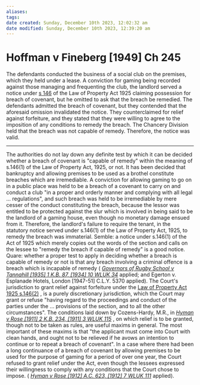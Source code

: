 ```yaml
---
aliases: 
tags: 
date created: Sunday, December 10th 2023, 12:02:32 am
date modified: Sunday, December 10th 2023, 12:39:20 am
---
```


# Hoffman v Fineberg [1949] Ch 245

The defendants conducted the business of a social club on the premises, which they held under a lease. A conviction for gaming being recorded against those managing and frequenting the club, the landlord served a notice under [s 146](https://www.lexisnexis.com/uk/legal/search/enhRunRemoteLink.do?linkInfo=F%23GB%23UK_LEG%23num%251925_20a_SECT_146%25&A=0.104381080431315&backKey=20_T485437777&service=citation&ersKey=23_T485437767&langcountry=GB) of the Law of Property Act 1925 claiming possession for breach of covenant, but he omitted to ask that the breach be remedied. The defendants admitted the breach of covenant, but they contended that the aforesaid omission invalidated the notice. They counterclaimed for relief against forfeiture, and they stated that they were willing to agree to the imposition of any conditions to remedy the breach. The Chancery Division held that the breach was not capable of remedy. Therefore, the notice was valid.

---

The authorities do not lay down any definite test by which it can be decided whether a breach of covenant is "capable of remedy" within the meaning of s.146(1) of the Law of Property Act, 1925, or not. It has been decided that bankruptcy and allowing premises to be used as a brothel constitute breaches which are irremediable. A conviction for allowing gaming to go on in a public place was held to be a breach of a covenant to carry on and conduct a club "in a proper and orderly manner and complying with all legal … regulations", and such breach was held to be irremediable by mere cesser of the conduct constituting the breach, because the lessor was entitled to be protected against the slur which is involved in being said to be the landlord of a gaming house, even though no monetary damage ensued from it. Therefore, the landlord's failure to require the tenant, in the statutory notice served under s.146(1) of the Law of Property Act, 1925, to remedy the breach was immaterial. Semble: a notice under s.146(1) of the Act of 1925 which merely copies out the words of the section and calls on the lessee to "remedy the breach if capable of remedy" is a good notice. Quare: whether a proper test to apply in deciding whether a breach is capable of remedy or not is that any breach involving a criminal offence is a breach which is incapable of remedy ( _[Governors of Rugby School v Tannahill [1935] 1 K.B. 87, [1934] 10 WLUK 34](https://uk.westlaw.com/Document/IB2FD67A1E42711DA8FC2A0F0355337E9/View/FullText.html?originationContext=document&transitionType=DocumentItem&ppcid=fe24235e8c54409aa29e8873d558570b&contextData=(sc.Search))_ applied; and Egerton v. Esplanade Hotels, London [1947-51] C.L.Y. 5370 applied). The Court's jurisdiction to grant relief against forfeiture under the [Law of Property Act 1925 s.146(2)](https://uk.westlaw.com/Document/I3970E850E44811DA8D70A0E70A78ED65/View/FullText.html?originationContext=document&transitionType=DocumentItem&ppcid=fe24235e8c54409aa29e8873d558570b&contextData=(sc.Search)) , is a purely discretionary jurisdiction, which the Court may grant or refuse "having regard to the proceedings and conduct of the parties under the … provisions of the section, and to all the other circumstances". The conditions laid down by Cozens-Hardy, M.R., in _[Hyman v Rose [1911] 2 K.B. 234, [1911] 3 WLUK 115](https://uk.westlaw.com/Document/IC5ABA970E42711DA8FC2A0F0355337E9/View/FullText.html?originationContext=document&transitionType=DocumentItem&ppcid=fe24235e8c54409aa29e8873d558570b&contextData=(sc.Search))_ , on which relief is to be granted, though not to be taken as rules, are useful maxims in general. The most important of these maxims is that "the applicant must come into Court with clean hands, and ought not to be relieved if he avows an intention to continue or to repeat a breach of covenant". In a case where there had been a long continuance of a breach of covenant by allowing premises to be used for the purpose of gaming for a period of over one year, the Court refused to grant relief under the Act, even though the lessees expressed their willingness to comply with any conditions that the Court chose to impose. ( _[Hyman v Rose [1912] A.C. 623, [1912] 7 WLUK 111](https://uk.westlaw.com/Document/IC5ABD080E42711DA8FC2A0F0355337E9/View/FullText.html?originationContext=document&transitionType=DocumentItem&ppcid=fe24235e8c54409aa29e8873d558570b&contextData=(sc.Search))_ applied).
